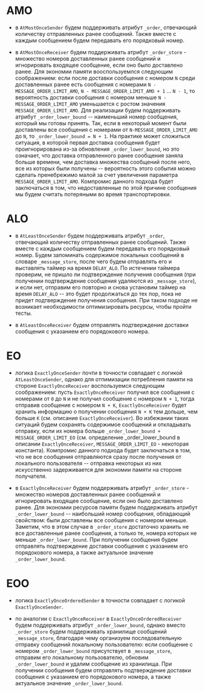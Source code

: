 # AMO

- в `AtMostOnceSender` будем поддерживать атрибут `_order`, отвечающий количеству отправленных ранее сообщений. Также вместе с каждым сообщением будем передавать его порядковый номер.

- в `AtMostOnceReceiver` будем поддерживать атрибут `_order_store` - множество номеров доставленных ранее сообщений и игнорировать входящее сообщение, если оно было доставлено ранее. Для экономии памяти вооспользуемлся следующим соображением: если после доставки сообщения с номером `N` среди доставленных ранее есть сообщения с номерами `N - MESSAGE_ORDER_LIMIT_AMO`, `N - MESSAGE_ORDER_LIMIT_AMO + 1` ... `N - 1`, то вероятность доставки сообщения с номером меньше `N - MESSAGE_ORDER_LIMIT_AMO` уменьшается с ростом значения `MESSAGE_ORDER_LIMIT_AMO`. Для реализации будем поддерживать атрибут `_order_lower_bound` -- наименьший номер сообщения, который мы готовы принять. Так, если в некоторый момент были доставлены все сообщения с номерами от `N-MESSAGE_ORDER_LIMIT_AMO` до `N`, то `_order_lower_bound = N + 1`. На практике может сложиться ситуация, в которой первая доставка сообщения будет проигнорирована из-за обновления `_order_lower_bound`, но это означает, что доставка отправленного ранее сообщения заняла больше времени, чем доставка множества сообщений после него, все из которых были получены -- вероятность этого события можно сделать пренебрежимо малой за счет увеличения параметра `MESSAGE_ORDER_LIMIT_AMO`. Компромис данного подхода будет заключаться в том, что недоставленные по этой причине сообщения мы будем считать потеряными во время транспортировки.


# ALO

- в `AtLeastOnceSender` будем поддерживать атрибут `_order`, отвечающий количеству отправленных ранее сообщений. Также вместе с каждым сообщением будем передавать его порядковый номер. Будем запоминать содержимое локальных сообщений в словаре `_message_store`, после чего будем отправлять его и выставлять таймер на время `DELAY_ALO`. По истечении таймера проверим, не пришло ли подтверждение получения сообщения (при получении подтверждение сообщения удаляются из `_message_store`), и если нет, отправим его повторно и снова установим таймер на время `DELAY_ALO` -- это будет продолжаться до тех пор, пока не придет подтверждение получения сообщения. При таком подходе не возникает необходимости оптимизировать ресурсы, чтобы пройти тесты.


- в `AtLeastOnceReceiver` будем отправлять подтверждение доставки сообщения с указанием его порядокового номера.


# EO

- логика `ExactlyOnceSender` почти в точности совпадает с логикой `AtLeastOnceSender`, однако для отпимизации потребления памяти на стороне `ExactlyOnceReceiver` воспользуемся следующим соображением: пусть `ExactlyOnceReceiver` получил все сообщения с номерами от `0` до `N` и не получил сообщение с номером `N + 1`, тогда отправив сообщение с номером `N + K`, `ExactlyOnceReceiver` будет хранить информацию о получении сообщения `N + K` тем дольше, чем больше `K` (см. описание `ExactlyOnceReceiver`). Во избежании таких ситуаций будем сохранять содержимое сообщений и откладывать отправку, если их номера больше `_order_lower_bound + MESSAGE_ORDER_LIMIT_EO` (см. определение _order_lower_bound в описании `ExactlyOnceReceiver`, `MESSAGE_ORDER_LIMIT_EO` - некоторая константа). Компромис данного подхода будет заключаться в том, что не все сообщения отправляются сразу после получения от локального пользователя -- отправка некоторых из них искусственно задерживается для экономии памяти на стороне получателя. 

- в `ExactlyOnceReceiver` будем поддерживать атрибут `_order_store` - множество номеров доставленных ранее сообщений и игнорировать входящее сообщение, если оно было доставлено ранее. Для экономии ресурсов памяти будем поддерживать атрибут `_order_lower_bound` -- наибольший номер сообщения, обладающий свойством: были доставлены все сообщения с номером меньше. Заметим, что в этом случае в `_order_store` достаточно хранить не все доставленные ранее сообщения, а только те, номера которых не меньше `_order_lower_bound`. При получении сообщения будем отправлять подтверждение доставки сообщения с указанием его порядокового номера, а также актуальное значение `_order_lower_bound`.


# EOO

- логика `ExactlyOnceOrderedSender` в точности совпадает с логикой `ExactlyOnceSender`.

- по аналогии с `ExactlyOnceReceiver` в `ExactlyOnceOrderedReceiver` будем поддерживать атрибут `_order_lower_bound`, однако вместо `_order_store` будем поддерживать хранилище сообщений `_message_store`, благодаря чему организуем последовательную отправку сообщений локальному пользователю: если сообщение с номером `_order_lower_bound` присутствует в `_message_store`, отправим его локальному пользователю, обновим `_order_lower_bound` и удалим сообщение из хранилища. При получении сообщения будем отправлять подтверждение доставки сообщения с указанием его порядокового номера, а также актуальное значение `_order_lower_bound`.
